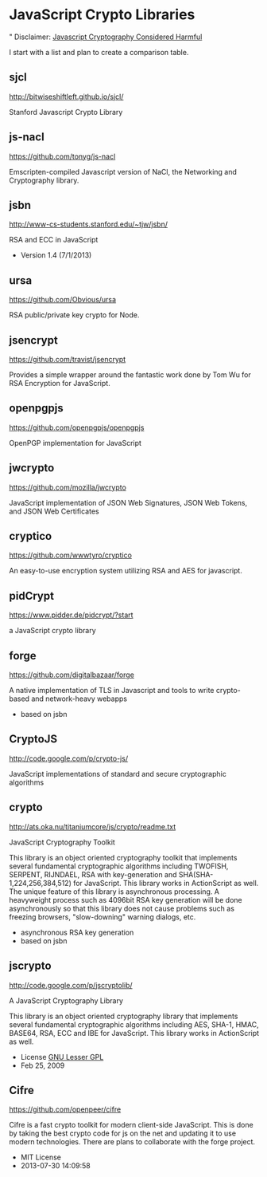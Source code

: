 JavaScript Crypto Libraries
===========================

" Disclaimer: [Javascript Cryptography Considered Harmful](http://www.matasano.com/articles/javascript-cryptography/)

I start with a list and plan to create a comparison table.


## sjcl
http://bitwiseshiftleft.github.io/sjcl/

Stanford Javascript Crypto Library

## js-nacl
https://github.com/tonyg/js-nacl

Emscripten-compiled Javascript version of NaCl, the Networking and Cryptography library.

## jsbn
http://www-cs-students.stanford.edu/~tjw/jsbn/

RSA and ECC in JavaScript

* Version 1.4 (7/1/2013)

## ursa
https://github.com/Obvious/ursa

RSA public/private key crypto for Node.

## jsencrypt
https://github.com/travist/jsencrypt

Provides a simple wrapper around the fantastic work done by Tom Wu for RSA Encryption for JavaScript.

## openpgpjs
https://github.com/openpgpjs/openpgpjs

OpenPGP implementation for JavaScript

## jwcrypto
https://github.com/mozilla/jwcrypto

JavaScript implementation of JSON Web Signatures, JSON Web Tokens, and JSON Web Certificates

## cryptico
https://github.com/wwwtyro/cryptico

An easy-to-use encryption system utilizing RSA and AES for javascript.

## pidCrypt
https://www.pidder.de/pidcrypt/?start

a JavaScript crypto library

## forge
https://github.com/digitalbazaar/forge

A native implementation of TLS in Javascript and tools to write crypto-based and network-heavy webapps

* based on jsbn

## CryptoJS
http://code.google.com/p/crypto-js/ 

JavaScript implementations of standard and secure cryptographic algorithms

## crypto
http://ats.oka.nu/titaniumcore/js/crypto/readme.txt

JavaScript Cryptography Toolkit

This library is an object oriented cryptography toolkit that implements several
fundamental cryptographic algorithms including TWOFISH, SERPENT, RIJNDAEL, RSA
with key-generation and SHA(SHA-1,224,256,384,512) for JavaScript. This library
works in ActionScript as well. The unique feature of this library is
asynchronous processing. A heavyweight process such as 4096bit RSA key
generation will be done asynchronously so that this library does not cause
problems such as freezing browsers, "slow-downing" warning dialogs, etc.

* asynchronous RSA key generation
* based on jsbn

## jscrypto
http://code.google.com/p/jscryptolib/

A JavaScript Cryptography Library

This library is an object oriented cryptography library that implements several fundamental cryptographic algorithms including AES, SHA-1, HMAC, BASE64, RSA, ECC and IBE for JavaScript. This library works in ActionScript as well. 

* License [GNU Lesser GPL](http://www.gnu.org/licenses/lgpl.html)
* Feb 25, 2009

## Cifre
https://github.com/openpeer/cifre

Cifre is a fast crypto toolkit for modern client-side JavaScript. This is done by taking the best crypto code for js on the net and updating it to use modern technologies. There are plans to collaborate with the forge project.

* MIT License
* 2013-07-30 14:09:58